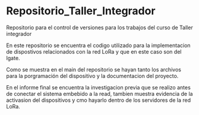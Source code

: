 # Repositorio_Taller_Integrador
Repositorio para el control de versiones para los trabajos del curso de Taller integrador

En este repositorio se encuentra el codigo utilizado para la implementacion de dispostivos relacionados con la red LoRa y que en este caso son del Igate. 

Como se muestra en el main del repositorio se hayan tanto los archivos para la porgramación del dispositivo y la documentacion del proyecto. 

En el informe final se encuentra la investigacion previa que se realizo antes de conectar el sistema embebido a la read, tambien muestra evidencia de la activasion del dispositivos y cmo hayarlo dentro de los servidores de la red LoRa. 

